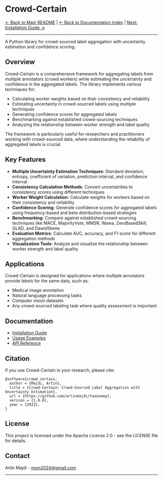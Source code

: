 # Crowd-Certain

[← Back to Main README](../README.md) | [← Back to Documentation Index](index.md) | [Next: Installation Guide →](INSTALLATION.md)

---

A Python library for crowd-sourced label aggregation with uncertainty estimation and confidence scoring.

## Overview

Crowd-Certain is a comprehensive framework for aggregating labels from multiple annotators (crowd workers) while estimating the uncertainty and confidence in the aggregated labels. The library implements various techniques for:

- Calculating worker weights based on their consistency and reliability
- Estimating uncertainty in crowd-sourced labels using multiple techniques
- Generating confidence scores for aggregated labels
- Benchmarking against established crowd-sourcing techniques
- Analyzing the relationship between worker strength and label quality

The framework is particularly useful for researchers and practitioners working with crowd-sourced data, where understanding the reliability of aggregated labels is crucial.

## Key Features

- **Multiple Uncertainty Estimation Techniques**: Standard deviation, entropy, coefficient of variation, prediction interval, and confidence interval
- **Consistency Calculation Methods**: Convert uncertainties to consistency scores using different techniques
- **Worker Weight Calculation**: Calculate weights for workers based on their consistency and reliability
- **Confidence Scoring**: Generate confidence scores for aggregated labels using frequency-based and beta distribution-based strategies
- **Benchmarking**: Compare against established crowd-sourcing techniques like MACE, MajorityVote, MMSR, Wawa, ZeroBasedSkill, GLAD, and DawidSkene
- **Evaluation Metrics**: Calculate AUC, accuracy, and F1 score for different aggregation methods
- **Visualization Tools**: Analyze and visualize the relationship between worker strength and label quality

## Applications

Crowd-Certain is designed for applications where multiple annotators provide labels for the same data, such as:

- Medical image annotation
- Natural language processing tasks
- Computer vision datasets
- Any crowd-sourced labeling task where quality assessment is important

## Documentation

- [Installation Guide](INSTALLATION.md)
- [Usage Examples](USAGE.md)
- [API Reference](API.md)

## Citation

If you use Crowd-Certain in your research, please cite:

```
@software{crowd_certain,
  author = {Majdi, Artin},
  title = {Crowd-Certain: Crowd-Sourced Label Aggregation with Uncertainty Estimation},
  url = {https://github.com/artinmajdi/taxonomy},
  version = {1.0.0},
  year = {2023},
}
```

## License

This project is licensed under the Apache License 2.0 - see the LICENSE file for details.

## Contact

Artin Majdi - msm2024@gmail.com

---
